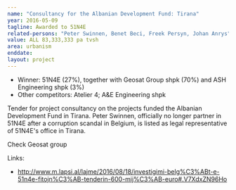 ```yaml
---
name: "Consultancy for the Albanian Development Fund: Tirana"
year: 2016-05-09
tagline: Awarded to 51N4E
related-persons: "Peter Swinnen, Benet Beci, Freek Persyn, Johan Anrys"
value: ALL 83,333,333 pa tvsh
area: urbanism
enddate:
layout: project
---
```

* Winner: 51N4E (27%), together with Geosat Group shpk (70%) and ASH Engineering shpk (3%)
* Other competitors: Atelier 4; A&E Engineering shpk

Tender for project consultancy on the projects funded the Albanian Development Fund in Tirana.
Peter Swinnen, officially no longer partner in 51N4E after a corruption scandal in Belgium, is listed as legal representative of 51N4E's office in Tirana.

Check Geosat group

Links:
* <http://www.m.lapsi.al/lajme/2016/08/18/investigimi-belg%C3%ABt-e-51n4e-fitojn%C3%AB-tenderin-600-mij%C3%AB-euro#.V7XdxZN96Ho>
